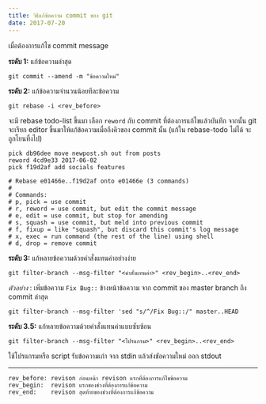 ```yaml
---
title: วิธีแก้ข้อความ commit ของ git
date: 2017-07-20
---
```


เมื่อต้องการแก้ไข commit message

**ระดับ 1:** แก้ข้อความล่าสุด

    git commit --amend -m "ข้อความใหม่"

**ระดับ 2:** แก้ข้อความจำนวนน้อยทีละข้อความ

    git rebase -i <rev_before>

จะมี rebase todo-list ขึ้นมา เลือก `reword` กับ commit ที่ต้องการแก้ไขแล้วบันทึก จากนั้น git จะเรียก editor ขึ้นมาให้แก้ข้อความเมื่อถึงคิวของ commit นั้น (แก้ใน rebase-todo ไม่ได้ จะถูกโยนทิ้งไป)

```git
pick db96dee move newpost.sh out from posts
reword 4cd9e33 2017-06-02
pick f19d2af add socials features

# Rebase e01466e..f19d2af onto e01466e (3 commands)
#
# Commands:
# p, pick = use commit
# r, reword = use commit, but edit the commit message
# e, edit = use commit, but stop for amending
# s, squash = use commit, but meld into previous commit
# f, fixup = like "squash", but discard this commit's log message
# x, exec = run command (the rest of the line) using shell
# d, drop = remove commit
```

**ระดับ 3:** แก้หลายข้อความด้วยคำสั่งแทนค่าอย่างง่าย

    git filter-branch --msg-filter "<คำสั่งแทนค่า>" <rev_begin>..<rev_end>

*ตัวอย่าง* : เพิ่มข้อความ `Fix Bug::` ข้างหน้าข้อความ จาก commit ของ master branch ถึง commit ล่าสุด

    git filter-branch --msg-filter 'sed "s/^/Fix Bug::/" master..HEAD

**ระดับ 3.5:** แก้หลายข้อความด้วยคำสั่งแทนค่าแบบซับซ้อน

    git filter-branch --msg-filter "<โปรแกรม>" <rev_begin>..<rev_end>

ใช้โปรแกรมหรือ script รับข้อความเก่า จาก stdin แล้วส่งขัอความใหม่ ออก stdout

***

```text
rev_before: revison ก่อนหน้า revison แรกที่ต้องการแก้ไขข้อความ
rev_begin:  revison แรกของช่วงที่ต้องการแก้ข้อความ
rev_end:    revison สุดท้ายของช่วงที่ต้องการแก้ข้อความ
```
